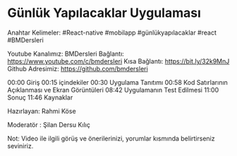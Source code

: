 # Günlük Yapılacaklar Uygulaması


Anahtar Kelimeler: #React-native #mobilapp #günlükyapılacaklar #react  #BMDersleri


Youtube Kanalımız: BMDersleri
Bağlantı: https://www.youtube.com/c/bmdersleri
Kısa Bağlantı: https://bit.ly/32k9MnJ
Github Adresimiz: https://github.com/bmdersleri


00:00 Giriş
00:15 içindekiler
00:30 Uygulama Tanıtımı
00:58 Kod Satırlarının Açıklanması ve Ekran Görüntüleri
08:42 Uygulamanın Test Edilmesi
11:00 Sonuç
11:46 Kaynaklar


Hazırlayan: Rahmi Köse

Moderatör : Şilan Dersu Kılıç
   
     
Not: Video ile ilgili görüş ve önerilerinizi, yorumlar kısmında belirtirseniz seviniriz.


